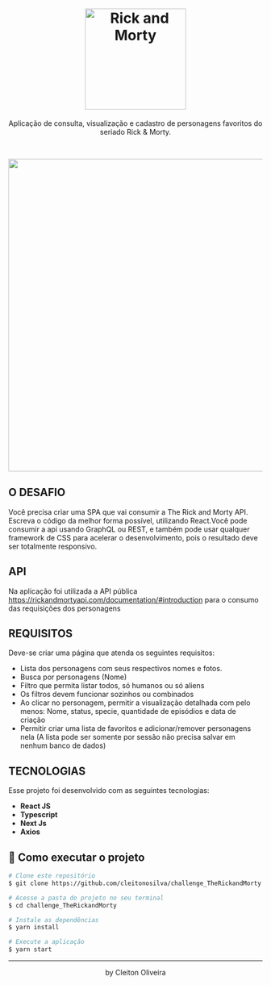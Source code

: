 <h1 align="center">
  <img src="/src/assets/images/readme.png" alt="Rick and Morty" width="200">
</h1>

<p align="center">
  Aplicação de consulta, visualização e cadastro de personagens favoritos do seriado Rick & Morty.
</p>

<br>

[//]: # (Add your gifs/images here:)
<p align="center">
  <img src="/src/assets/gifs/rick-morty.gif" width="620">
</p>

## O DESAFIO
Você precisa criar uma SPA que vai consumir a The Rick and Morty API. Escreva o código da melhor forma possível, utilizando React.Você pode consumir a api usando GraphQL ou REST, e também pode usar qualquer framework de CSS para acelerar o desenvolvimento, pois o resultado deve ser totalmente responsivo.


## API
Na aplicação foi utilizada a API pública https://rickandmortyapi.com/documentation/#introduction para o consumo das requisições dos personagens


## REQUISITOS
Deve-se criar uma página que atenda os seguintes requisitos:
* Lista dos personagens com seus respectivos nomes e fotos.
* Busca por personagens (Nome)
* Filtro que permita listar todos, só humanos ou só aliens
* Os filtros devem funcionar sozinhos ou combinados
* Ao clicar no personagem, permitir a visualização detalhada com pelo menos: Nome, status, specie, quantidade de episódios e data de criação
* Permitir criar uma lista de favoritos e adicionar/remover personagens nela (A lista pode ser somente por sessão não precisa salvar em nenhum banco de dados)


## TECNOLOGIAS
Esse projeto foi desenvolvido com as seguintes tecnologias:
- **React JS** 
- **Typescript** 
- **Next Js** 
- **Axios** 

## 🤔 Como executar o projeto
```bash
# Clone este repositório
$ git clone https://github.com/cleitonosilva/challenge_TheRickandMorty.git

# Acesse a pasta do projeto no seu terminal
$ cd challenge_TheRickandMorty

# Instale as dependências
$ yarn install

# Execute a aplicação 
$ yarn start
```

---
<p align="center">by Cleiton Oliveira</p>